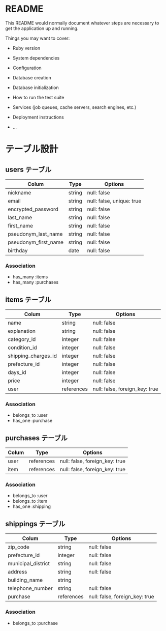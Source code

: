 # README

This README would normally document whatever steps are necessary to get the
application up and running.

Things you may want to cover:

* Ruby version

* System dependencies

* Configuration

* Database creation

* Database initialization

* How to run the test suite

* Services (job queues, cache servers, search engines, etc.)

* Deployment instructions

* ...

# テーブル設計

## users テーブル

| Colum                | Type   | Options                   |
| -------------------- | ------ | ------------------------- |
| nickname             | string | null: false               |
| email                | string | null: false, unique: true |
| encrypted_password   | string | null: false               |
| last_name            | string | null: false               |
| first_name           | string | null: false               |
| pseudonym_last_name  | string | null: false               |
| pseudonym_first_name | string | null: false               |
| birthday             | date   | null: false               |


### Association

- has_many :items
- has_many :purchases

## items テーブル

| Colum               | Type       | Options                        |
| ------------------- | ------     |  ----------------------------- |
| name                | string     | null: false                    |
| explanation         | string     | null: false                    |
| category_id         | integer    | null: false                    |
| condition_id        | integer    | null: false                    |
| shipping_charges_id | integer    | null: false                    |
| prefecture_id       | integer    | null: false                    |
| days_id             | integer    | null: false                    |
| price               | integer    | null: false                    |
| user                | references | null: false, foreign_key: true |

### Association

- belongs_to :user
- has_one :purchase

## purchases テーブル

| Colum | Type       | Options                        |
| ----- | ---------- | ------------------------------ |
| user  | references | null: false, foreign_key: true |
| item  | references | null: false, foreign_key: true |

### Association

- belongs_to :user
- belongs_to :item
- has_one :shipping

## shippings テーブル

| Colum              | Type       | Options                       |
| ------------------ | ---------- | ----------------------------- |
| zip_code           | string     | null: false                   |
| prefecture_id      | integer    | null: false                   |
| municipal_district | string     | null: false                   |
| address            | string     | null: false                   |
| building_name      | string     |                               |
| telephone_number   | string     | null: false                   |
| purchase           | references | null: false, foreign_key: true|

### Association

- belongs_to :purchase